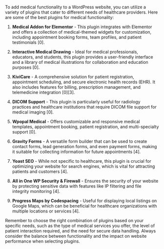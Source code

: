 To add medical functionality to a WordPress website, you can utilize a variety of plugins that cater to different needs of healthcare providers. Here are some of the best plugins for medical functionality:

1. **Medical Addon for Elementor** - This plugin integrates with Elementor and offers a collection of medical-themed widgets for customization, including appointment booking forms, team profiles, and patient testimonials [0].

2. **Interactive Medical Drawing** - Ideal for medical professionals, educators, and students, this plugin provides a user-friendly interface and a library of medical illustrations for collaboration and education purposes [0].

3. **KiviCare** - A comprehensive solution for patient registration, appointment scheduling, and secure electronic health records (EHR). It also includes features for billing, prescription management, and telemedicine integration [0][3].

4. **DICOM Support** - This plugin is particularly useful for radiology practices and healthcare institutions that require DICOM file support for medical imaging [0].

5. **Wpopal Medical** - Offers customizable and responsive medical templates, appointment booking, patient registration, and multi-specialty support [0].

6. **Gravity Forms** - A versatile form builder that can be used to create contact forms, lead generation forms, and even payment forms, making it suitable for collecting information for future appointments [4].

7. **Yoast SEO** - While not specific to healthcare, this plugin is crucial for optimizing your website for search engines, which is vital for attracting patients and customers [4].

8. **All in One WP Security & Firewall** - Ensures the security of your website by protecting sensitive data with features like IP filtering and file integrity monitoring [4].

9. **Progress Maps by Codespacing** - Useful for displaying local listings on Google Maps, which can be beneficial for healthcare organizations with multiple locations or services [4].

Remember to choose the right combination of plugins based on your specific needs, such as the type of medical services you offer, the level of patient interaction required, and the need for secure data handling. Always consider the balance between functionality and the impact on website performance when selecting plugins.
